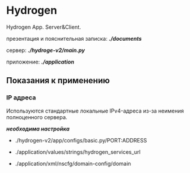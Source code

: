 # Hydrogen
Hydrogen App. Server&amp;Client.


презентация и пояснительная записка:
***./documents***


сервер: 
***./hydroge-v2/main.py***


приложение:
***./application***


## Показания к применению

### IP адреса
Используются стандартные локальные IPv4-адреса из-за неимения полноценного сервера.

***необходима настройка***

* ./hydrogen-v2/app/configs/basic.py/PORT:ADDRESS

* ./application/values/strings/hydrogen_services_url

* ./application/xml/nscfg/domain-config/domain 